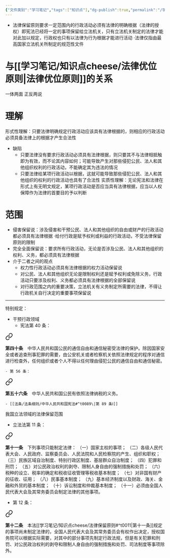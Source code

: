 ```yaml
---
{"文件类别":"学习笔记","tags":["知识点"],"dg-publish":true,"permalink":"/学习笔记/知识点cheese/法律保留原则/","dgPassFrontmatter":true,"created":"2024-09-19T15:46:39.100+08:00","updated":"2024-09-19T20:39:06.446+08:00"}
---
```


- 法律保留原则要求一定范围内的行政活动必须有法律的明确根据（法律的授权）即宪法已经将一定的事项保留给立法机关，只有立法机关制定的法律才能对此加以规定，行政权也只有以法律为行为根据才能进行活动
·法律仅指由最高国家立法机关所制定的规范性文件
# 与[[学习笔记/知识点cheese/法律优位原则\|法律优位原则]]的关系
一体两面
正反两说
# 理解
形式性理解：只要法律明确规定行政活动应该具有法律根据的，则相应的行政活动必须具备法律上的根据才产生合法性
- 缺陷
	- 只要法律没有要求行政活动必须具有法律根据，则只要其不与法律相抵触即为有效，而不论其内容如何；可能导致产生对那些侵犯公民、法人和其他组织权利的行政活动，不能确定其为违法的情况
	- 只要法律给某项行政活动以根据，这就可能导致那些侵犯公民、法人和其他组织的权利的行政活动也具有了合法性
实质性理解：无论宪法和法律在形式上有无明文规定，某项行政活动是否应当具有法律根据，应当以人权保障作为法律的首要目的予以判断
# 范围
- 侵害保留说：涉及侵害和干预公民、法人和其他组织的自由或财产的行政活动都必须具有法律根据
·给付行政是赋予权利或利益的行政活动，不受法律保留原则的限制
- 完全全面保留说：要求所有行政活动，无论是否涉及公民、法人和其他组织的权利、义务，都必须具有法律根据
- 介于二者之间的观点
	- 权力性行政活动必须具有法律根据的权力活动保留说
	- 对公民、法人和其他组织无论是限制权利还是赋予权利或免除义务，行政活动只要涉及权利、义务都必须具有法律根据的全部保留说
	- 对行政范围之内的重要决策，立法机关有义务制定所需要的法律，不得让行政机关自行决定的重要事项保留说
---
特别规定：
- 干预行政领域
	- 宪法第 40 条：
<div class="transclusion internal-embed is-loaded"><a class="markdown-embed-link" href="////#t0040" aria-label="Open link"><svg xmlns="http://www.w3.org/2000/svg" width="24" height="24" viewBox="0 0 24 24" fill="none" stroke="currentColor" stroke-width="2" stroke-linecap="round" stroke-linejoin="round" class="svg-icon lucide-link"><path d="M10 13a5 5 0 0 0 7.54.54l3-3a5 5 0 0 0-7.07-7.07l-1.72 1.71"></path><path d="M14 11a5 5 0 0 0-7.54-.54l-3 3a5 5 0 0 0 7.07 7.07l1.71-1.71"></path></svg></a><div class="markdown-embed">



**第四十条**　中华人民共和国公民的通信自由和通信秘密受法律的保护。除因国家安全或者追查刑事犯罪的需要，由公安机关或者检察机关依照法律规定的程序对通信进行检查外，任何组织或者个人不得以任何理由侵犯公民的通信自由和通信秘密。 

</div></div>

	- 第 56 条：
<div class="transclusion internal-embed is-loaded"><a class="markdown-embed-link" href="////#t0056" aria-label="Open link"><svg xmlns="http://www.w3.org/2000/svg" width="24" height="24" viewBox="0 0 24 24" fill="none" stroke="currentColor" stroke-width="2" stroke-linecap="round" stroke-linejoin="round" class="svg-icon lucide-link"><path d="M10 13a5 5 0 0 0 7.54.54l3-3a5 5 0 0 0-7.07-7.07l-1.72 1.71"></path><path d="M14 11a5 5 0 0 0-7.54-.54l-3 3a5 5 0 0 0 7.07 7.07l1.71-1.71"></path></svg></a><div class="markdown-embed">



**第五十六条**　中华人民共和国公民有依照法律纳税的义务。 

</div></div>

	- [[法条/法条细则/中华人民共和国宪法#^t0089\|第 89 条Ⅰ]]

我国立法领域的法律保留范围
- 立法法第 11 条：
<div class="transclusion internal-embed is-loaded"><a class="markdown-embed-link" href="////#t0011" aria-label="Open link"><svg xmlns="http://www.w3.org/2000/svg" width="24" height="24" viewBox="0 0 24 24" fill="none" stroke="currentColor" stroke-width="2" stroke-linecap="round" stroke-linejoin="round" class="svg-icon lucide-link"><path d="M10 13a5 5 0 0 0 7.54.54l3-3a5 5 0 0 0-7.07-7.07l-1.72 1.71"></path><path d="M14 11a5 5 0 0 0-7.54-.54l-3 3a5 5 0 0 0 7.07 7.07l1.71-1.71"></path></svg></a><div class="markdown-embed">



**第十一条**　下列事项只能制定法律：
（一）国家主权的事项；
（二）各级人民代表大会、人民政府、监察委员会、人民法院和人民检察院的产生、组织和职权；
（三）民族区域自治制度、特别行政区制度、基层群众自治制度；
（四）犯罪和刑罚；
（五）对公民政治权利的剥夺、限制人身自由的强制措施和处罚；
（六）税种的设立、税率的确定和税收征收管理等税收基本制度；
（七）对非国有财产的征收、征用；
（八）民事基本制度；
（九）基本经济制度以及财政、海关、金融和外贸的基本制度；
（十）诉讼制度和仲裁基本制度；
（十一）必须由全国人民代表大会及其常务委员会制定法律的其他事项。 

</div></div>

- 第 12 条：
<div class="transclusion internal-embed is-loaded"><a class="markdown-embed-link" href="////#t0012" aria-label="Open link"><svg xmlns="http://www.w3.org/2000/svg" width="24" height="24" viewBox="0 0 24 24" fill="none" stroke="currentColor" stroke-width="2" stroke-linecap="round" stroke-linejoin="round" class="svg-icon lucide-link"><path d="M10 13a5 5 0 0 0 7.54.54l3-3a5 5 0 0 0-7.07-7.07l-1.72 1.71"></path><path d="M14 11a5 5 0 0 0-7.54-.54l-3 3a5 5 0 0 0 7.07 7.07l1.71-1.71"></path></svg></a><div class="markdown-embed">



**第十二条**　本法[[学习笔记/知识点cheese/法律保留原则#^t0011\|第十一条]]规定的事项尚未制定法律的，全国人民代表大会及其常务委员会有权作出决定，授权国务院可以根据实际需要，对其中的部分事项先制定行政法规，但是有关犯罪和刑罚、对公民政治权利的剥夺和限制人身自由的强制措施和处罚、司法制度等事项除外。 

</div></div>
